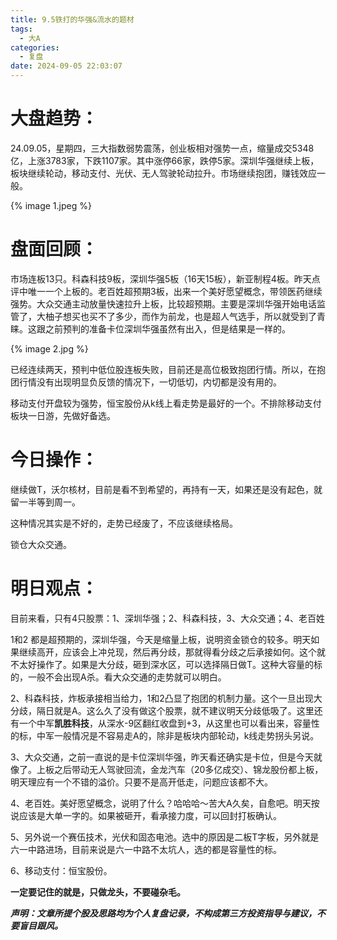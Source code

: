```yaml
---
title: 9.5铁打的华强&流水的题材
tags:
  - 大A
categories:
  - 复盘
date: 2024-09-05 22:03:07
---
```




# 大盘趋势：

24.09.05，星期四，三大指数弱势震荡，创业板相对强势一点，缩量成交5348亿，上涨3783家，下跌1107家。其中涨停66家，跌停5家。深圳华强继续上板，板块继续轮动，移动支付、光伏、无人驾驶轮动拉升。市场继续抱团，赚钱效应一般。

{% image 1.jpeg %}

# 盘面回顾：

市场连板13只。科森科技9板，深圳华强5板（16天15板），新亚制程4板。昨天点评中唯一一个上板的。老百姓超预期3板，出来一个美好愿望概念，带领医药继续强势。大众交通主动放量快速拉升上板，比较超预期。主要是深圳华强开始电话监管了，大柚子想买也买不了多少，而作为前龙，也是超人气选手，所以就受到了青睐。这跟之前预判的准备卡位深圳华强虽然有出入，但是结果是一样的。

{% image 2.jpg %}

已经连续两天，预判中低位股连板失败，目前还是高位极致抱团行情。所以，在抱团行情没有出现明显负反馈的情况下，一切低切，内切都是没有用的。

移动支付开盘较为强势，恒宝股份从k线上看走势是最好的一个。不排除移动支付板块一日游，先做好备选。

# 今日操作：

继续做T，沃尔核材，目前是看不到希望的，再持有一天，如果还是没有起色，就留一半等到周一。

这种情况其实是不好的，走势已经废了，不应该继续格局。

锁仓大众交通。



# 明日观点：

目前来看，只有4只股票：1、深圳华强；2、科森科技，3、大众交通；4、老百姓

1和2 都是超预期的，深圳华强，今天是缩量上板，说明资金锁仓的较多。明天如果继续高开，应该会上冲兑现，然后再分歧，那就得看分歧之后承接如何。这个就不太好操作了。如果是大分歧，砸到深水区，可以选择隔日做T。这种大容量的标的，一般不会出现A杀。看大众交通的走势就可以明白。

2、科森科技，炸板承接相当给力，1和2凸显了抱团的机制力量。这个一旦出现大分歧，隔日就是A。这么久了没有做这个股票，就不建议明天分歧低吸了。这里还有一个中军**凯胜科技**，从深水-9区翻红收盘到+3，从这里也可以看出来，容量性的标，中军一般情况是不容易走A的，除非是板块内部轮动，k线走势拐头另说。

3、大众交通，之前一直说的是卡位深圳华强，昨天看还确实是卡位，但是今天就像了。上板之后带动无人驾驶回流，金龙汽车（20多亿成交）、锦龙股份都上板，明天理应有一个不错的溢价。只要不是高开低走，问题应该都不大。

4、老百姓。美好愿望概念，说明了什么？哈哈哈～苦大A久矣，自愈吧。明天按说应该是大单一字的。如果被砸开，看承接力度，可以回封打板确认。

5、另外说一个赛伍技术，光伏和固态电池。选中的原因是二板T字板，另外就是六一中路进场，目前来说是六一中路不太坑人，选的都是容量性的标。

6、移动支付：恒宝股份。



**一定要记住的就是，只做龙头，不要碰杂毛。**



***声明：文章所提个股及思路均为个人复盘记录，不构成第三方投资指导与建议，不要盲目跟风。***
